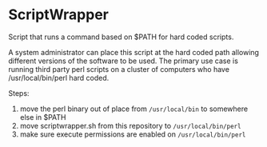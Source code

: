 # ScriptWrapper
Script that runs a command based on $PATH for hard coded scripts.

A system administrator can place this script at the hard coded path allowing different versions of the software to be used.
The primary use case is running third party perl scripts on a cluster of computers who have /usr/local/bin/perl hard coded.

Steps:

1. move the perl binary out of place from `/usr/local/bin` to somewhere else in $PATH
2. move scriptwrapper.sh from this repository to `/usr/local/bin/perl`
3. make sure execute permissions are enabled on `/usr/local/bin/perl`





